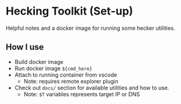 # Hecking Toolkit (Set-up)
Helpful notes and a docker image for running some hecker utilities.

## How I use
* Build docker image
* Run docker image `${cmd_here}`
* Attach to running container from vscode
    * Note: requires remote explorer plugin
* Check out `docs/` section for available utilities and how to use. 
    * Note: `$T` variables represents target IP or DNS
